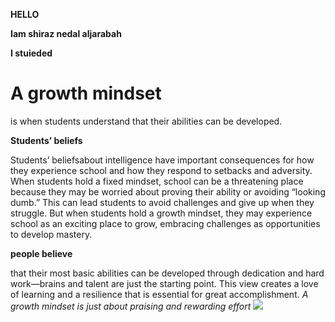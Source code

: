**HELLO**

**Iam shiraz nedal aljarabah**

**I stuieded**

# A growth mindset
is when students understand that their abilities can be developed.

**Students’ beliefs**

Students’ beliefsabout intelligence have important consequences for how they experience school and how they respond to setbacks and adversity. When students hold a fixed mindset, school can be a threatening place because they may be worried about proving their ability or avoiding “looking dumb.” This can lead students to avoid challenges and give up when they struggle. But when students hold a growth mindset, they may experience school as an exciting place to grow, embracing challenges as opportunities to develop mastery.

**people believe**

that their most basic abilities can be developed through dedication and hard work—brains and talent are just the starting point. This view creates a love of learning and a resilience that is essential for great accomplishment.
 *A growth mindset is just about praising and rewarding effort*
 ![](https://cdn.shopify.com/s/files/1/2013/0229/products/growth_mindset_poster_kids.png?v=1531968705)

